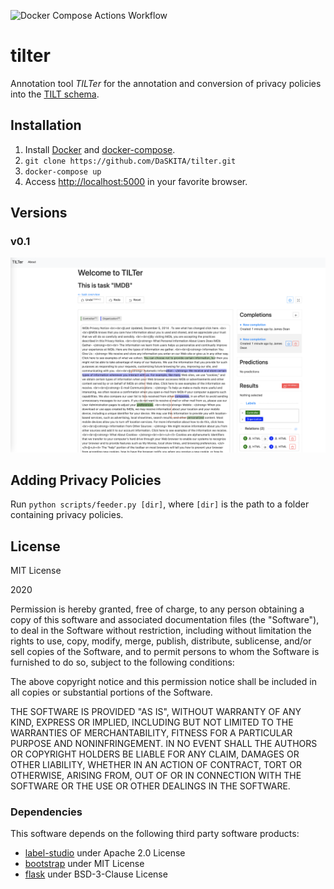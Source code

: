 ![Docker Compose Actions Workflow](https://github.com/DaSKITA/tilter/workflows/Docker%20Compose%20Actions%20Workflow/badge.svg)

# tilter
Annotation tool _TILTer_ for the annotation and conversion of privacy policies into the [TILT schema](https://github.com/Transparency-Information-Language/schema).

## Installation
1. Install [Docker](https://docs.docker.com/get-docker/) and [docker-compose](https://docs.docker.com/compose/install/).
2. `git clone https://github.com/DaSKITA/tilter.git`
3. `docker-compose up`
5. Access [http://localhost:5000](http://localhost:5000) in your favorite browser.


## Versions

### v0.1
![](./.docs/screen1.png)

## Adding Privacy Policies
Run `python scripts/feeder.py [dir]`, where `[dir]` is the path to a folder containing privacy policies.

## License
MIT License

2020

Permission is hereby granted, free of charge, to any person obtaining a copy of this software and associated documentation files (the "Software"), to deal in the Software without restriction, including without limitation the rights to use, copy, modify, merge, publish, distribute, sublicense, and/or sell copies of the Software, and to permit persons to whom the Software is furnished to do so, subject to the following conditions:

The above copyright notice and this permission notice shall be included in all copies or substantial portions of the Software.

THE SOFTWARE IS PROVIDED "AS IS", WITHOUT WARRANTY OF ANY KIND, EXPRESS OR IMPLIED, INCLUDING BUT NOT LIMITED TO THE WARRANTIES OF MERCHANTABILITY, FITNESS FOR A PARTICULAR PURPOSE AND NONINFRINGEMENT. IN NO EVENT SHALL THE AUTHORS OR COPYRIGHT HOLDERS BE LIABLE FOR ANY CLAIM, DAMAGES OR OTHER LIABILITY, WHETHER IN AN ACTION OF CONTRACT, TORT OR OTHERWISE, ARISING FROM, OUT OF OR IN CONNECTION WITH THE SOFTWARE OR THE USE OR OTHER DEALINGS IN THE SOFTWARE.

### Dependencies
This software depends on the following third party software products:
- [label-studio](https://github.com/heartexlabs/label-studio-frontend) under Apache 2.0 License
- [bootstrap](https://github.com/twbs/bootstrap) under MIT License
- [flask](https://github.com/pallets/flask) under BSD-3-Clause License

